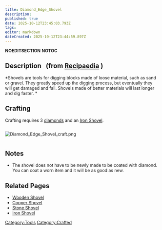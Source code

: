 ```yaml
---
title: Diamond_Edge_Shovel
description: 
published: true
date: 2025-10-12T23:45:03.793Z
tags: 
editor: markdown
dateCreated: 2025-10-12T23:44:59.897Z
---
```


__NOEDITSECTION__ __NOTOC__

## Description   (from [Recipaedia](.. "wikilink") ) 

*Shovels are tools for digging blocks made of loose material, such as
sand or gravel. They greatly speed up the digging process, but
eventually they will get damaged and fail. Shovels made of better
materials will last longer and dig faster. *

## Crafting

Crafting requires 3 [diamonds](../Minerals/Diamond.md "wikilink") and an [Iron
Shovel](Iron_Shovel.md "wikilink").

<div style="overflow: hidden">

![Diamond_Edge_Shovel_craft.png](Diamond_Edge_Shovel_craft.png
"Diamond_Edge_Shovel_craft.png")

</div>

## Notes

  - The shovel does not have to be newly made to be coated with diamond.
    You can coat a worn item and it will be as good as new.

## Related Pages 

  - [Wooden Shovel](Wooden_Shovel.md "wikilink")
  - [Copper Shovel](Copper_Shovel.md "wikilink")
  - [Stone Shovel](Stone_Shovel.md "wikilink")
  - [Iron Shovel](Iron_Shovel.md "wikilink")

[Category:Tools](Category:Tools "wikilink")
[Category:Crafted](Category:Crafted "wikilink")